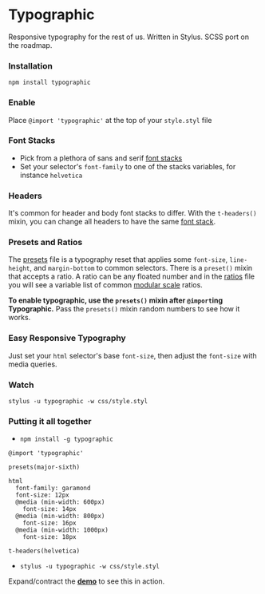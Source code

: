 # Typographic

Responsive typography for the rest of us. Written in Stylus. SCSS port on the roadmap.

### Installation
`npm install typographic`

### Enable
Place `@import 'typographic'` at the top of your `style.styl` file

### Font Stacks
- Pick from a plethora of sans and serif [font stacks](typographic/_font-stacks.styl)
- Set your selector's `font-family` to one of the stacks variables, for instance `helvetica`

### Headers
It's common for header and body font stacks to differ. With the `t-headers()` mixin, you can change all headers to have the same [font stack](typographic/_font-stacks.styl).

### Presets and Ratios
The [presets](typographic/_presets.styl) file is a typography reset that applies some `font-size`, `line-height`, and `margin-bottom` to common selectors. There is a `preset()` mixin that accepts a ratio. A ratio can be any floated number and in the [ratios](typographic/_ratios.styl) file you will see a variable list of common [modular scale](http://modularscale.com) ratios.

**To enable typographic, use the `presets()` mixin after `@import`ing Typographic.** Pass the `presets()` mixin random numbers to see how it works.

### Easy Responsive Typography
Just set your `html` selector's base `font-size`, then adjust the `font-size` with media queries.

### Watch
`stylus -u typographic -w css/style.styl`

### Putting it all together
- `npm install -g typographic`
```stylus
@import 'typographic'

presets(major-sixth)

html
  font-family: garamond
  font-size: 12px
  @media (min-width: 600px)
    font-size: 14px
  @media (min-width: 800px)
    font-size: 16px
  @media (min-width: 1000px)
    font-size: 18px

t-headers(helvetica)
```
- `stylus -u typographic -w css/style.styl`

Expand/contract the **[demo](http://corysimmons.github.io/typographic/)** to see this in action.
